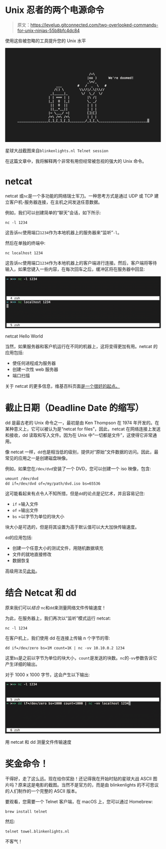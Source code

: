 # Unix 忍者的两个电源命令

> 原文：<https://levelup.gitconnected.com/two-overlooked-commands-for-unix-ninjas-55b8bfc4dc84>

使用这些被忽略的工具提升您的 Unix 水平

![](img/c979fe9e0ebfd400cefcf4f7e7519179.png)

星球大战截图来自`blinkenlights.nl Telnet session`

在这篇文章中，我将解释两个非常有用但经常被忽视的强大的 Unix 命令。

# netcat

netcat 或`nc`是一个多功能的网络瑞士军刀。一种思考方式是通过 UDP 或 TCP 建立客户机-服务器连接，在主机之间发送任意数据。

例如，我们可以创建简单的“聊天”会话，如下所示:

```
nc -l 1234
```

这告诉`nc`使用端口`1234`作为本地机器上的服务器来“监听”`-l`。

然后在单独的终端中:

```
nc localhost 1234
```

这告诉`nc`使用端口`1234`作为本地机器上的客户端进行连接。然后，客户端将等待输入，如果您键入一些内容，在每次回车之后，缓冲区将在服务器中回显:

![](img/6de1f1c69f5a88151d58a9a99ade68ed.png)

netcat Hello World

当然，如果服务器和客户机运行在不同的机器上，这将变得更加有用。netcat 的应用包括:

*   使任何进程成为服务器
*   创建一次性 web 服务器
*   端口扫描

关于 netcat 的更多信息，维基百科页面[是一个很好的起点。](https://en.wikipedia.org/wiki/Netcat)

# 截止日期（Deadline Date 的缩写）

dd 是最古老的 Unix 命令之一，最初是由 Ken Thompson 在 1974 年开发的。在某种意义上，它可以被认为是“netcat for files”，因此，netcat 在网络连接上发送和接收，dd 读取和写入文件。因为在 Unix 中“一切都是文件”，这使得它非常通用。

像 netcat 一样，`dd`也是相当低的级别，提供对“原始”文件数据的访问。因此，最常见的应用之一是创建磁盘映像。

例如，如果您在`/dev/dvd`安装了一个 DVD，您可以创建一个 iso 映像，包含:

```
umount /dev/dvd
dd if=/dev/dvd of=/my/path/dvd.iso bs=65536
```

这可能看起来有点令人不知所措，但是`dd`的论点是记忆术，并且容易记住:

*   `if` =输入文件
*   `of` =输出文件
*   `bs` =以字节为单位的块大小

块大小是可选的，但是将其设置为高于默认值可以大大加快传输速度。

`dd`的应用包括:

*   创建一个任意大小的测试文件，用随机数据填充
*   文件的就地直接修改
*   数据恢复

高级用法见[此处](https://en.wikipedia.org/wiki/Dd_(Unix))。

# 结合 Netcat 和 dd

原来我们可以*结合* `nc`和`dd`来测量网络文件传输速度！

为此，在服务器上，我们再次以“监听”模式运行 netcat:

```
nc -l 1234
```

在客户机上，我们使用 dd 在连接上传输 n 个字节的零:

```
dd if=/dev/zero bs=1M count=1K | nc -vv 10.10.0.2 1234
```

这里`bs`是之前以字节为单位的块大小，`count`是发送的块数。`nc`的`-vv`参数告诉它产生详细的输出。

对于 1000 x 1000 字节，这会产生以下输出:

![](img/873d87e85f57bf2c86629fcf825c0f0e.png)

用 netcat 和 dd 测量文件传输速度

# 奖金命令！

干得好，走了这么远。现在给你奖励！还记得我在开始时贴的星球大战 ASCII 图片吗？原来这是电影的截图。当然不是官方的，而是由 blinkenlights 的不可思议的人们制作的一个完整的 ASCII 版本。

要观看，您需要一个 Telnet 客户端，在 macOS 上，您可以通过 Homebrew:

```
brew install telnet
```

然后:

```
telnet towel.blinkenlights.nl
```

不客气！